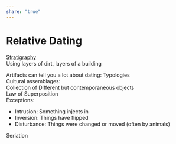 ```yaml
---  
share: "true"  
---  
```

# Relative Dating  
[Stratigraphy](./Stratigraphy.md)  
Using layers of dirt, layers of a building  
  
Artifacts can tell you  a lot about dating: Typologies  
Cultural assemblages:  
Collection of Different but contemporaneous objects  
Law of Superposition  
Exceptions:   
- Intrusion: Something injects in  
- Inversion: Things have flipped  
- Disturbance: Things were changed or moved (often by animals)  
  
Seriation